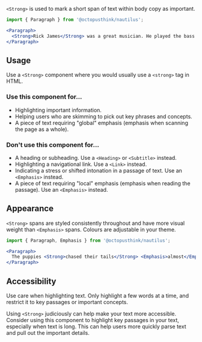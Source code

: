 `<Strong>` is used to mark a short span of text within body copy as important.

```jsx
import { Paragraph } from '@octopusthink/nautilus';

<Paragraph>
  <Strong>Rick James</Strong> was a great musician. He played the bass.
</Paragraph>
```

## Usage

Use a `<Strong>` component where you would usually use a `<strong>` tag in HTML.

### Use this component for...

- Highlighting important information.
- Helping users who are skimming to pick out key phrases and concepts.
- A piece of text requiring "global" emphasis (emphasis when scanning the page as a whole).

### Don't use this component for...

- A heading or subheading. Use a `<Heading>` or `<Subtitle>` instead.
- Highlighting a navigational link. Use a `<Link>` instead.
- Indicating a stress or shifted intonation in a passage of text. Use an `<Emphasis>` instead.
- A piece of text requiring "local" emphasis (emphasis when reading the passage). Use an `<Emphasis>` instead.

## Appearance

`<Strong>` spans are styled consistently throughout and have more visual weight than `<Emphasis>` spans. Colours are adjustable in your theme.

```jsx
import { Paragraph, Emphasis } from '@octopusthink/nautilus';

<Paragraph>
  The puppies <Strong>chased their tails</Strong> <Emphasis>almost</Emphasis> every single afternoon.
</Paragraph>
```

## Accessibility

Use care when highlighting text. Only highlight a few words at a time, and restrict it to key passages or important concepts.

Using `<Strong>` judiciously can help make your text more accessible. Consider using this component to highlight key passages in your text, especially when text is long. This can help users more quickly parse text and pull out the important details.
